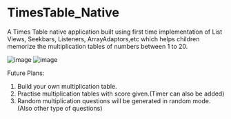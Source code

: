# TimesTable_Native
A Times Table native application built using first time implementation of List Views, Seekbars, Listeners, ArrayAdaptors,etc which helps children memorize the multiplication tables of numbers between 1 to 20.

![image](https://user-images.githubusercontent.com/76823502/134167688-28da24df-7062-4391-b75d-959034008d48.png) ![image](https://user-images.githubusercontent.com/76823502/134167759-82806101-a965-4c06-9032-b5764b84549c.png)


Future Plans:

1) Build your own multiplication table.
2) Practise multiplication tables with score given.(Timer can also be added)
3) Random multiplication questions will be generated in random mode.(Also other type of questions)

